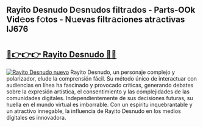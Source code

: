 ## Rayito Desnudo D𝚎sn𝚞dos filtr𝚊dos - Parts-OOk Vid𝚎os f𝚘tos - N𝚞evas filtr𝚊ciones atr𝚊ctivas lJ676

# <h2><a href="http://mb1qlo.tromn.icu/?c=Rayito+Desnudo">🔗👉👉👉 Rayito Desnudo 🔗🔗</a></h2>

[![Rayito Desnudo nuevo](https://i.imgur.com/pEAQMta.gif)](http://mb1qlo.tromn.icu/?c=Rayito+Desnudo)
Rayito Desnudo, un personaje complejo y polarizador, elude la comprensión fácil. Su método único de interactuar con audiencias en línea ha fascinado y provocado críticas, generando debates sobre la expresión artística, el consentimiento y las complejidades de las comunidades digitales. Independientemente de sus decisiones futuras, su huella en el mundo virtual es imborrable. Con un espíritu inquebrantable y un atractivo innegable, la influencia de Rayito Desnudo en los medios digitales es innovadora.
